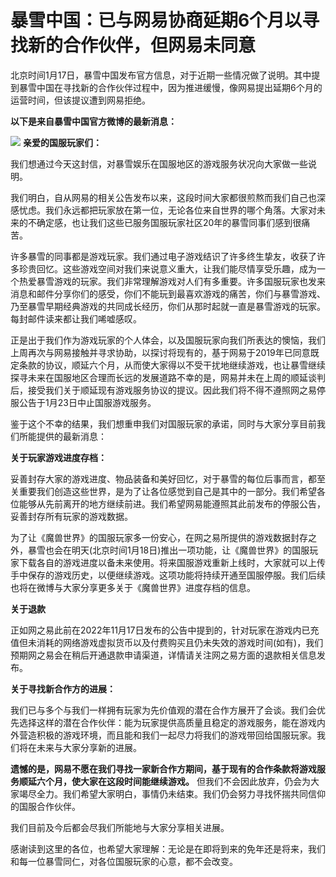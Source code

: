 # 暴雪中国：已与网易协商延期6个月以寻找新的合作伙伴，但网易未同意

北京时间1月17日，暴雪中国发布官方信息，对于近期一些情况做了说明。其中提到暴雪中国在寻找新的合作伙伴过程中，因为推进缓慢，像网易提出延期6个月的运营时间，但该提议遭到网易拒绝。

**以下是来自暴雪中国官方微博的最新消息：**

![](https://inews.gtimg.com/news_bt/OYEXRqLfQLmE7iMRSNQrtIAGX11OK2TFFk5Ah3qAOKA0gAA/1000)
**亲爱的国服玩家们：**

我们想通过今天这封信，对暴雪娱乐在国服地区的游戏服务状况向大家做一些说明。

我们明白，自从网易的相关公告发布以来，这段时间大家都很煎熬而我们自己也深感忧虑。我们永远都把玩家放在第一位，无论各位来自世界的哪个角落。大家对未来的不确定感，也让我们这些已服务国服玩家社区20年的暴雪同事们感到很痛苦。

许多暴雪的同事都是游戏玩家。我们通过电子游戏结识了许多终生挚友，收获了许多珍贵回忆。这些游戏空间对我们来说意义重大，让我们能尽情享受乐趣，成为一个热爱暴雪游戏的玩家。我们非常理解游戏对人们有多重要。许多国服玩家也发来消息和邮件分享你们的感受，你们不能玩到最喜欢游戏的痛苦，你们与暴雪游戏、乃至暴雪早期经典游戏的共同成长经历，你们从那时起就一直是暴雪游戏的玩家。每封邮件读来都让我们唏嘘感叹。

正是出于我们作为游戏玩家的个人体会，以及国服玩家向我们所表达的懊恼，我们上周再次与网易接触并寻求协助，以探讨将现有的，基于网易于2019年已同意既定条款的协议，顺延六个月，从而使大家得以不受干扰地继续游戏，也让暴雪继续探寻未来在国服地区合理而长远的发展道路不幸的是，网易并未在上周的顺延谈判后，接受我们关于顺延现有游戏服务协议的提议。因此我们将不得不遵照网之易停服公告于1月23日中止国服游戏服务。

鉴于这个不幸的结果，我们想重申我们对国服玩家的承诺，同时与大家分享目前我们所能提供的最新消息：

**关于玩家游戏进度存档：**

妥善封存大家的游戏进度、物品装备和美好回忆，对于暴雪的每位后事而言，都至关重要我们创造这些世界，是为了让各位感觉到自己是其中的一部分。我们希望各位能够从先前离开的地方继续前进。我们希望网易能遵照其此前发布的停服公告，妥善封存所有玩家的游戏数据。

为了让《魔兽世界》的国服玩家多一份安心，在网之易所提供的游戏数据封存之外，暴雪也会在明天(北京时间1月18日)推出一项功能，让《魔兽世界》的国服玩家下载各自的游戏进度以备未来使用。将来国服游戏重新上线时，大家就可以上传手中保存的游戏历史，以便继续游戏。这项功能将持续开通至国服停服。我们后续也将在微博与大家分享更多关于《魔兽世界》进度存档的信息。

**关于退款**

正如网之易此前在2022年11月17日发布的公告中提到的，针对玩家在游戏内已充值但未消耗的网络游戏虚拟货币以及付费购买且仍未失效的游戏时间(如有)，我们预期网之易会在稍后开通退款申请渠道，详情请关注网之易方面的退款相关信息发布。

**关于寻找新合作方的进展：**

我们已与多个与我们一样拥有玩家为先价值观的潜在合作方展开了会谈。我们会优先选择这样的潜在合作伙伴：能为玩家提供高质量且稳定的游戏服务，能在游戏内外营造积极的游戏环境，而且能和我们一起尽力将我们的游戏带回给国服玩家。我们将在未来与大家分享新的进展。

**遗憾的是，网易不愿在我们寻找一家新合作方期间，基于现有的合作条款将游戏服务顺延六个月，使大家在这段时间能继续游戏。**
但我们不会因此放弃，仍会为大家竭尽全力。我们希望大家明白，事情仍未结束。我们仍会努力寻找怀揣共同信仰的国服合作伙伴。

我们目前及今后都会尽我们所能地与大家分享相关进展。

感谢读到这里的各位，也希望大家理解：无论是在即将到来的免年还是将来，我们和每一位暴雪同仁，对各位国服玩家的心意，都不会改变。

